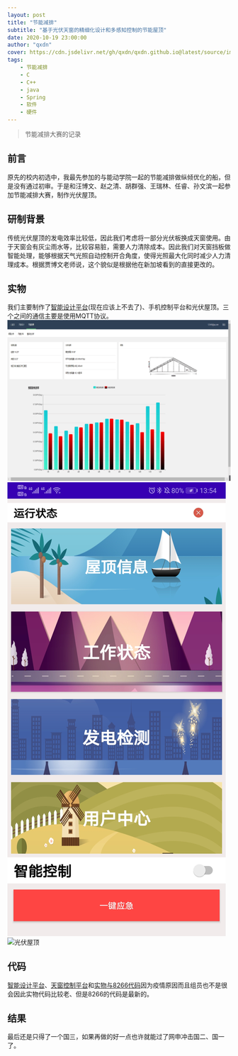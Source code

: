 ```yaml
---
layout: post
title: "节能减排"
subtitle: "基于光伏天窗的精细化设计和多感知控制的节能屋顶"
date: 2020-10-19 23:00:00
author: "qxdn"
cover: https://cdn.jsdelivr.net/gh/qxdn/qxdn.github.io@latest/source/images/energySavingContest/bg.jpg
tags: 
    - 节能减排
    - C
    - C++
    - java
    - Spring
    - 软件
    - 硬件
---
```


> 节能减排大赛的记录

## 前言
原先的校内初选中，我最先参加的与能动学院一起的节能减排做纵倾优化的船，但是没有通过初审。于是和汪博文、赵之清、胡群强、王瑞林、任睿、孙文滨一起参加节能减排大赛，制作光伏屋顶。

<!--more-->

## 研制背景
传统光伏屋顶的发电效率比较低，因此我们考虑将一部分光伏板换成天窗使用。由于天窗会有灰尘雨水等，比较容易脏，需要人力清除成本。因此我们对天窗挡板做智能处理，能够根据天气光照自动控制开合角度，使得光照最大化同时减少人力清理成本。根据贾博文老师说，这个貌似是根据他在新加坡看到的直接更改的。

## 实物
我们主要制作了[智能设计平台](http://101.133.235.188/)(现在应该上不去了)、手机控制平台和光伏屋顶。三个之间的通信主要是使用MQTT协议。
![智能设计网页](/images/energySavingContest/design.png)
![智能控制平台](/images/energySavingContest/controller.png)
![光伏屋顶](/images/energySavingContest/roof.gif)

## 代码
[智能设计平台](https://github.com/qxdn/sunbest)、[天窗控制平台](https://github.com/qxdn/WindowController)和[实物与8266代码](https://github.com/qxdn/EnergySaveRoof)因为疫情原因而且组员也不是很会因此实物代码比较老、但是8266的代码是最新的。

## 结果
最后还是只得了一个国三，如果再做的好一点也许就能过了网申冲击国二、国一了。

